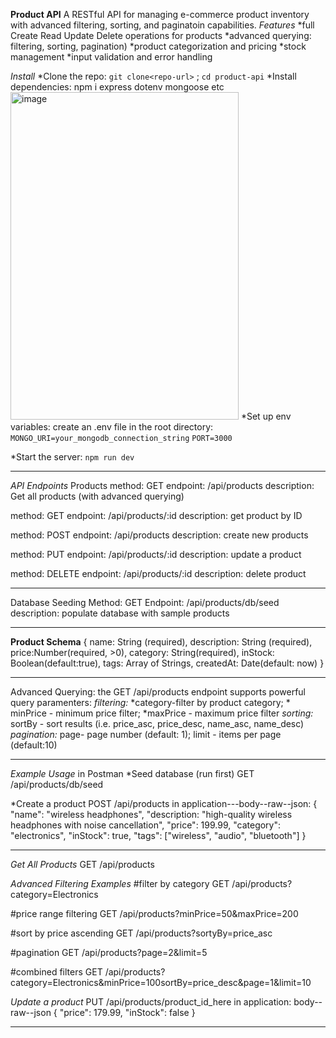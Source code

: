 __Product API__
A RESTful API for managing e-commerce product inventory with advanced filtering, sorting, and paginatoin capabilities.
_Features_
*full Create Read Update Delete operations for products
*advanced querying: filtering, sorting, pagination)
*product categorization and pricing
*stock management
*input validation and error handling

_Install_
*Clone the repo: `git clone<repo-url>` ; `cd product-api`
*Install dependencies: npm i express dotenv mongoose etc
<img width="365" height="524" alt="image" src="https://github.com/user-attachments/assets/5225f709-cf8c-4523-a7e6-d2de0c53a299" />
*Set up env variables: create an .env file in the root directory: `MONGO_URI=your_mongodb_connection_string` 
                                                                   `PORT=3000`

*Start the server: `npm run dev`

----------------------------------------------------------------
_API Endpoints_
Products
method: GET
endpoint: /api/products
description: Get all products (with advanced querying)

method: GET
endpoint: /api/products/:id 
description: get product by ID

method: POST
endpoint: /api/products
description: create new products

method: PUT
endpoint: /api/products/:id 
description: update a product

method: DELETE
endpoint: /api/products/:id 
description: delete product 

----------------------------------------
Database Seeding
Method: GET
Endpoint: /api/products/db/seed
description: populate database with sample products

---------------------------------------------------------------
__Product Schema__
{
name: String (required),
description: String (required),
price:Number(required, >0),
category: String(required),
inStock: Boolean(default:true),
tags: Array of Strings,
createdAt: Date(default: now)
}

------------------------------------------
Advanced Querying: the GET  /api/products endpoint supports powerful query paramenters: 
_filtering:_ *category-filter by product category; * minPrice - minimum price filter; *maxPrice - maximum price filter
_sorting:_ sortBy - sort results (i.e. price_asc, price_desc, name_asc, name_desc)
_pagination:_ page- page number (default: 1); limit - items per page (default:10)

------------------------------------------------------------
_Example Usage_
in Postman
*Seed database (run first)
GET /api/products/db/seed

*Create a product
POST /api/products
in application---body--raw--json:
{
  "name": "wireless headphones",
  "description: "high-quality wireless headphones with noise cancellation",
  "price": 199.99,
  "category": "electronics",
  "inStock": true,
  "tags": ["wireless", "audio", "bluetooth"]
  }

----------------------------------------
_Get All Products_
GET  /api/products

_Advanced Filtering Examples_
#filter by category
GET  /api/products?category=Electronics

#price range filtering
GET  /api/products?minPrice=50&maxPrice=200

#sort by price ascending
GET  /api/products?sortyBy=price_asc

#pagination
GET  /api/products?page=2&limit=5

#combined filters
GET  /api/products?category=Electronics&minPrice=100sortBy=price_desc&page=1&limit=10

_Update a product_
PUT  /api/products/product_id_here
in application: body--raw--json
{
   "price": 179.99,
   "inStock": false
}

--------------------------------------------------------------------------------




  


